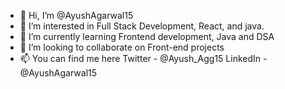 - 👋 Hi, I’m @AyushAgarwal15
- 👀 I’m interested in Full Stack Development, React, and java. 
- 🌱 I’m currently learning Frontend development, Java and DSA
- 💞️ I’m looking to collaborate on Front-end projects
- 📫 You can find me here 
      Twitter - @Ayush_Agg15
      LinkedIn -@AyushAgarwal15

<!---
AyushAgarwal15/AyushAgarwal15 is a ✨ special ✨ repository because its `README.md` (this file) appears on your GitHub profile.
You can click the Preview link to take a look at your changes.
--->
